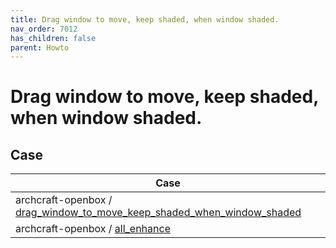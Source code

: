 ```yaml
---
title: Drag window to move, keep shaded, when window shaded.
nav_order: 7012
has_children: false
parent: Howto
---
```



# Drag window to move, keep shaded, when window shaded.


## Case


| Case |
| --- |
| archcraft-openbox / [drag_window_to_move_keep_shaded_when_window_shaded](https://github.com/samwhelp/archcraft-adjustment/tree/main/sample/mousebind-adjustment/archcraft-openbox/2022-09-16/drag_window_to_move_keep_shaded_when_window_shaded) |
| archcraft-openbox / [all_enhance](https://github.com/samwhelp/archcraft-adjustment/tree/main/sample/mousebind-adjustment/archcraft-openbox/2022-09-16/all_enhance) |
